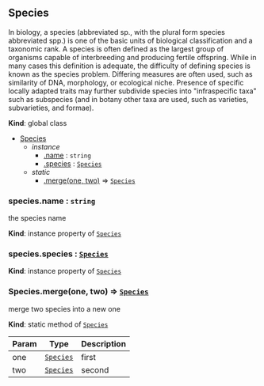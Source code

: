 <a name="Species"></a>
## Species
In biology, a species (abbreviated sp., with the plural form species abbreviated spp.) is one of the basic units of biological classification and a taxonomic rank. A species is often defined as the largest group of organisms capable of interbreeding and producing fertile offspring. While in many cases this definition is adequate, the difficulty of defining species is known as the species problem. Differing measures are often used, such as similarity of DNA, morphology, or ecological niche. Presence of specific locally adapted traits may further subdivide species into "infraspecific taxa" such as subspecies (and in botany other taxa are used, such as varieties, subvarieties, and formae).

**Kind**: global class  

* [Species](#Species)
    * _instance_
        * [.name](#Species+name) : <code>string</code>
        * [.species](#Species+species) : <code>[Species](#Species)</code>
    * _static_
        * [.merge(one, two)](#Species.merge) ⇒ <code>[Species](#Species)</code>

<a name="Species+name"></a>
### species.name : <code>string</code>
the species name

**Kind**: instance property of <code>[Species](#Species)</code>  
<a name="Species+species"></a>
### species.species : <code>[Species](#Species)</code>
**Kind**: instance property of <code>[Species](#Species)</code>  
<a name="Species.merge"></a>
### Species.merge(one, two) ⇒ <code>[Species](#Species)</code>
merge two species into a new one

**Kind**: static method of <code>[Species](#Species)</code>  

| Param | Type | Description |
| --- | --- | --- |
| one | <code>[Species](#Species)</code> | first |
| two | <code>[Species](#Species)</code> | second |

